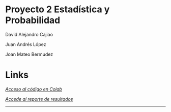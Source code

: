 # Proyecto 2 Estadística y Probabilidad

David Alejandro Cajiao

Juan Andrés López

Joan Mateo Bermudez

# Links

*[Acceso al código en Colab](https://drive.google.com/file/d/1NYpsg3whcRn0VSsAskFhZnHv5EyUpsIc/view?usp=sharing)*

*[Accede al reporte de resultados]('https://github.com/DCajiao/Distribuciones-de-Probabilidad/blob/main/Reporte_Resultados.pdf')*

---
